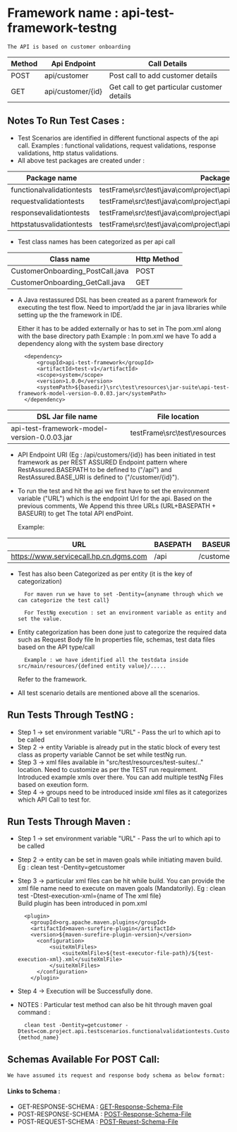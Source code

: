 # Framework name : api-test-framework-testng

	The API is based on customer onboarding

| Method | Api Endpoint | Call Details |
|--------|--------------|--------------|
| POST | api/customer | Post call to add customer details |
| GET | api/customer/{id} | Get call to get particular customer details |

## Notes To Run Test Cases : 

+ Test Scenarios are identified in different functional aspects of the api call.
	Examples : functional validations, request validations, response validations, http status validations.
+ All above test packages are created under : 

|Package name| Package location|
|------------|-----------------|
| functionalvalidationtests | testFrame\src\test\java\com\project\api\testscenarios\functionalvalidationtests |
| requestvalidationtests | testFrame\src\test\java\com\project\api\testscenarios\requestvalidationtests |
| responsevalidationtests | testFrame\src\test\java\com\project\api\testscenarios\responsevalidationtests |
| httpstatusvalidationtests | testFrame\src\test\java\com\project\api\testscenarios\httpstatusvalidationtests |


+ Test class names has been categorized as per api call

| Class name | Http Method |
|------------|-------------|
| CustomerOnboarding_PostCall.java | POST |
| CustomerOnboarding_GetCall.java | GET |


+ A Java restassured DSL has been created as a parent framework for executing the test flow.
Need to import/add the jar in java libraries while setting up the the framework in IDE.

	Either it has to be added externally or has to set in The pom.xml along with the base directory path
	Example : 
	In pom.xml we have To add a dependency along with the system base directory
	
		<dependency>
	    	<groupId>api-test-framework</groupId>
	    	<artifactId>test-v1</artifactId>
	    	<scope>system</scope>
	    	<version>1.0.0</version>
	    	<systemPath>${basedir}\src\test\resources\jar-suite\api-test-framework-model-version-0.0.03.jar</systemPath>
		</dependency>

|DSL Jar file name| File location|
|-----------------|--------------|
| api-test-framework-model-version-0.0.03.jar | testFrame\src\test\resources |

+ API Endpoint URI (Eg : /api/customers/{id}) has been initiated in test framework as per REST ASSURED Endpoint pattern
where RestAssured.BASEPATH to be defined to ("/api") and RestAssured.BASE_URI is defined to ("/customer/{id}"). 

+ To run the test and hit the api we first have to set the environment variable ("URL") which is the endpoint Url for the api.
Based on the previous comments, We Append this three URLs (URL+BASEPATH + BASEURI) to get The total API endPoint.

	Example: 
	
| URL | BASEPATH | BASEURI |
|-----|----------|---------|
|https://www.servicecall.hp.cn.dgms.com | /api | /customers |

+ Test has also been Categorized as per entity (it is the key of categorization)

		For maven run we have to set -Dentity={anyname through which we can categorize the test call}
	
		For TestNg execution : set an environment variable as entity and set the value.

+ Entity categorization has been done just to categorize the required data such as Request Body file In properties file, schemas, test data files based on the API type/call
	
		Example : we have identified all the testdata inside src/main/resources/{defined entity value}/.....
	Refer to the framework.
	
+ All test scenario details are mentioned above all the scenarios.

## Run Tests Through TestNG :

+ Step 1 ->
	set environment variable "URL" - Pass the url to which api to be called
+ Step 2 ->
	entity Variable is already put in the static block of every test class as property variable Cannot be set while testNg run.
+ Step 3 -> 
	xml files available in "src/test/resources/test-suites/.." location. Need to customize as per the TEST run requirement. Introduced example xmls over there. You can add multiple testNg Files based on exeution form.
+ Step 4 ->
	groups need to be introduced inside xml files as it categorizes which API Call to test for.
	
## Run Tests Through Maven : 

+ Step 1 -> 
	set environment variable "URL" - Pass the url to which api to be called
+ Step 2 -> 
	entity can be set in maven goals while initiating maven build. Eg : clean test -Dentity=getcustomer
+ Step 3 -> 
	particular xml files can be hit while build. You can provide the xml file name need to execute on maven goals (Mandatorily). Eg : clean test -Dtest-execution-xml={name of The xml file}	
	Build plugin has been introduced in pom.xml
		
		<plugin>
	      <groupId>org.apache.maven.plugins</groupId>
	      <artifactId>maven-surefire-plugin</artifactId>
	      <version>${maven-surefire-plugin-version}</version>
	      	<configuration>
	      		<suiteXmlFiles>
	      			<suiteXmlFile>${test-executor-file-path}/${test-execution-xml}.xml</suiteXmlFile>
	      		</suiteXmlFiles>
	      	</configuration>
	      </plugin>
+ Step 4 -> 
	Execution will be Successfully done.
	
+ NOTES : Particular test method can also be hit through maven goal command : 

		clean test -Dentity=getcustomer -Dtest=com.project.api.testscenarios.functionalvalidationtests.CustomerOnboarding_GetCall#{method_name}

## Schemas Available For POST Call: 
	
	We have assumed its request and response body schema as below format: 
	
#### Links to Schema : 
+ GET-RESPONSE-SCHEMA :	[GET-Response-Schema-File](https://github.com/ranadeep-banik137/api-test-framework-testNg/blob/FB-API-TEST-V1/src/main/resources/getcustomer/schemas/response-JSON-schema.json)
+ POST-RESPONSE-SCHEMA : [POST-Response-Schema-File](https://github.com/ranadeep-banik137/api-test-framework-testNg/blob/FB-API-TEST-V1/src/main/resources/postcustomer/schemas/response-JSON-schema.json)
+ POST-REQUEST-SCHEMA : [POST-Reuest-Schema-File](https://github.com/ranadeep-banik137/api-test-framework-testNg/blob/FB-API-TEST-V1/src/main/resources/postcustomer/schemas/request-JSON-schema.json)
